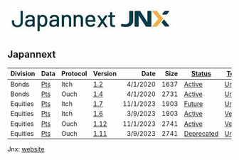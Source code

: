 [![Jnx](https://github.com/Open-Markets-Initiative/Directory/blob/main/Organizations/Jnx/Images/Logo.png)](https://www.japannext.co.jp/en)


## Japannext

| Division | Data | Protocol | Version | Date | Size | [Status][Omi.Glossary.Status] | [Testing][Omi.Glossary.Testing] | Specification |
| --- | --- | --- | --- | ---: | ---: | --- | --- | --- |
| Bonds | [Pts][Jnx.Bonds.Pts.Itch.v1.2.Dissector] | Itch | [1.2][Jnx.Bonds.Pts.Itch.v1.2.Dissector] | 4/1/2020 | 1637 | [Active][Omi.Glossary.Status.Active] | [Untested][Omi.Glossary.Testing.Untested] | [url][Jnx.Bonds.Pts.Itch.v1.2.Url] - [pdf][Jnx.Bonds.Pts.Itch.v1.2.Pdf] |
| Bonds | [Pts][Jnx.Bonds.Pts.Ouch.v1.4.Dissector] | Ouch | [1.4][Jnx.Bonds.Pts.Ouch.v1.4.Dissector] | 4/1/2020 | 2731 | [Active][Omi.Glossary.Status.Active] | [Untested][Omi.Glossary.Testing.Untested] | [url][Jnx.Bonds.Pts.Ouch.v1.4.Url] - [pdf][Jnx.Bonds.Pts.Ouch.v1.4.Pdf] |
| Equities | [Pts][Jnx.Equities.Pts.Itch.v1.7.Dissector] | Itch | [1.7][Jnx.Equities.Pts.Itch.v1.7.Dissector] | 11/1/2023 | 1903 | [Future][Omi.Glossary.Status.Future] | [Untested][Omi.Glossary.Testing.Untested] | [url][Jnx.Equities.Pts.Itch.v1.7.Url] - [pdf][Jnx.Equities.Pts.Itch.v1.7.Pdf] |
| Equities | [Pts][Jnx.Equities.Pts.Itch.v1.6.Dissector] | Itch | [1.6][Jnx.Equities.Pts.Itch.v1.6.Dissector] | 3/9/2023 | 1903 | [Active][Omi.Glossary.Status.Active] | [Verified][Omi.Glossary.Testing.Verified] | [url][Jnx.Equities.Pts.Itch.v1.6.Url] - [pdf][Jnx.Equities.Pts.Itch.v1.6.Pdf] |
| Equities | [Pts][Jnx.Equities.Pts.Ouch.v1.12.Dissector] | Ouch | [1.12][Jnx.Equities.Pts.Ouch.v1.12.Dissector] | 11/1/2023 | 2741 | [Active][Omi.Glossary.Status.Active] | [Verified][Omi.Glossary.Testing.Verified] | [url][Jnx.Equities.Pts.Ouch.v1.12.Url] - [pdf][Jnx.Equities.Pts.Ouch.v1.12.Pdf] |
| Equities | [Pts][Jnx.Equities.Pts.Ouch.v1.11.Dissector] | Ouch | [1.11][Jnx.Equities.Pts.Ouch.v1.11.Dissector] | 3/9/2023 | 2741 | [Deprecated][Omi.Glossary.Status.Deprecated] | [Untested][Omi.Glossary.Testing.Untested] | [url][Jnx.Equities.Pts.Ouch.v1.11.Url] - [pdf][Jnx.Equities.Pts.Ouch.v1.11.Pdf] |


Jnx: [website](https://www.japannext.co.jp/en "Go to Japannext")


[Omi.Glossary.Status]: https://github.com/Open-Markets-Initiative/Directory/blob/main/Glossary/Status.md "Protocol Deployment Status"
[Omi.Glossary.Status.Active]: https://github.com/Open-Markets-Initiative/Directory/blob/main/Glossary/Status.md "Deployment Status: Protocol is in active production"
[Omi.Glossary.Status.Deprecated]: https://github.com/Open-Markets-Initiative/Directory/blob/main/Glossary/Status.md "Deployment Status: Protocol is no longer in active use"
[Omi.Glossary.Status.Future]: https://github.com/Open-Markets-Initiative/Directory/blob/main/Glossary/Status.md "Deployment Status: Protocol is not yet deployed to an active production environment"
[Omi.Glossary.Status.Unknown]: https://github.com/Open-Markets-Initiative/Directory/blob/main/Glossary/Status.md "Deployment Status: Protocol deployment status is unknown"
[Omi.Glossary.Status.Header]: https://github.com/Open-Markets-Initiative/Directory/blob/main/Glossary/Status.md "Deployment Status: Header only protocol provided for debugging"
[Omi.Glossary.Testing]: https://github.com/Open-Markets-Initiative/Directory/blob/main/Glossary/Testing.md "Protocol Testing Status"
[Omi.Glossary.Testing.Verified]: https://github.com/Open-Markets-Initiative/Directory/blob/main/Glossary/Testing.md "Testing Status: Protocol has been tested on live data"
[Omi.Glossary.Testing.Incomplete]: https://github.com/Open-Markets-Initiative/Directory/blob/main/Glossary/Testing.md "Testing Status: Protocol has been tested on live data but contains known issues"
[Omi.Glossary.Testing.Beta]: https://github.com/Open-Markets-Initiative/Directory/blob/main/Glossary/Testing.md "Testing Status: Protocol has not been tested and structure is speculative"
[Omi.Glossary.Testing.Untested]: https://github.com/Open-Markets-Initiative/Directory/blob/main/Glossary/Testing.md "Testing Status: Protocol has not been tested on live data"

[Jnx.Bonds.Pts.Itch.v1.2.Dissector]: https://github.com/Open-Markets-Initiative/wireshark-lua/blob/main/Jnx/Jnx_Bonds_Pts_Itch_v1_2_Dissector.lua "Jnx Bonds Pts Itch v1.2 Wireshark Dissector"
[Jnx.Bonds.Pts.Itch.v1.2.Url]: https://www.japannext.co.jp/library "Japannext 1.2 Url"
[Jnx.Bonds.Pts.Itch.v1.2.Pdf]: https://github.com/Open-Markets-Initiative/Directory/blob/main/Organizations/Jnx/Specifications/Jnx.Bonds.Pts.Itch.v1.2.pdf "Japannext 1.2 Pdf"
[Jnx.Bonds.Pts.Ouch.v1.4.Dissector]: https://github.com/Open-Markets-Initiative/wireshark-lua/blob/main/Jnx/Jnx_Bonds_Pts_Ouch_v1_4_Dissector.lua "Jnx Bonds Pts Ouch v1.4 Wireshark Dissector"
[Jnx.Bonds.Pts.Ouch.v1.4.Url]: https://www.japannext.co.jp/library "Japannext 1.4 Url"
[Jnx.Bonds.Pts.Ouch.v1.4.Pdf]: https://github.com/Open-Markets-Initiative/Directory/blob/main/Organizations/Jnx/Specifications/Jnx.Bonds.Pts.Ouch.v1.4.pdf "Japannext 1.4 Pdf"
[Jnx.Equities.Pts.Itch.v1.6.Dissector]: https://github.com/Open-Markets-Initiative/wireshark-lua/blob/main/Jnx/Jnx_Equities_Pts_Itch_v1_6_Dissector.lua "Jnx Equities Pts Itch v1.6 Wireshark Dissector"
[Jnx.Equities.Pts.Itch.v1.6.Url]: https://www.japannext.co.jp/library "Japannext 1.6 Url"
[Jnx.Equities.Pts.Itch.v1.6.Pdf]: https://github.com/Open-Markets-Initiative/Directory/blob/main/Organizations/Jnx/Specifications/Jnx.Equties.Pts.Itch.v1.6.pdf "Japannext 1.6 Pdf"
[Jnx.Equities.Pts.Itch.v1.7.Dissector]: https://github.com/Open-Markets-Initiative/wireshark-lua/blob/main/Jnx/Jnx_Equities_Pts_Itch_v1_7_Dissector.lua "Jnx Equities Pts Itch v1.7 Wireshark Dissector"
[Jnx.Equities.Pts.Itch.v1.7.Url]: https://www.japannext.co.jp/library "Japannext 1.7 Url"
[Jnx.Equities.Pts.Itch.v1.7.Pdf]: https://github.com/Open-Markets-Initiative/Directory/blob/main/Organizations/Jnx/Specifications/Jnx.Equties.Pts.Itch.v1.7.pdf "Japannext 1.7 Pdf"
[Jnx.Equities.Pts.Ouch.v1.11.Dissector]: https://github.com/Open-Markets-Initiative/wireshark-lua/blob/main/Jnx/Jnx_Equities_Pts_Ouch_v1_11_Dissector.lua "Jnx Equities Pts Ouch v1.11 Wireshark Dissector"
[Jnx.Equities.Pts.Ouch.v1.11.Url]: https://www.japannext.co.jp/library "Japannext 1.11 Url"
[Jnx.Equities.Pts.Ouch.v1.11.Pdf]: https://github.com/Open-Markets-Initiative/Directory/blob/main/Organizations/Jnx/Specifications/Jnx.Equties.Pts.Ouch.v1.11.pdf "Japannext 1.11 Pdf"
[Jnx.Equities.Pts.Ouch.v1.12.Dissector]: https://github.com/Open-Markets-Initiative/wireshark-lua/blob/main/Jnx/Jnx_Equities_Pts_Ouch_v1_12_Dissector.lua "Jnx Equities Pts Ouch v1.12 Wireshark Dissector"
[Jnx.Equities.Pts.Ouch.v1.12.Url]: https://www.japannext.co.jp/library "Japannext 1.12 Url"
[Jnx.Equities.Pts.Ouch.v1.12.Pdf]: https://github.com/Open-Markets-Initiative/Directory/blob/main/Organizations/Jnx/Specifications/Jnx.Equties.Pts.Ouch.v1.12.pdf "Japannext 1.12 Pdf"
